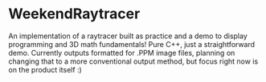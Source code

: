 # WeekendRaytracer

An implementation of a raytracer built as practice and a demo to display programming and 3D math fundamentals!
Pure C++, just a straightforward demo. Currently outputs formatted for .PPM image files, planning on changing
that to a more conventional output method, but focus right now is on the product itself :)

